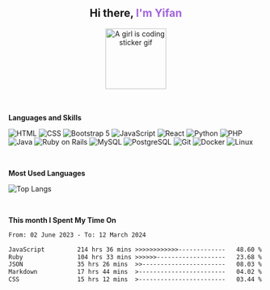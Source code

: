 <!---
yifanlicode/yifanlicode is a ✨ special ✨ repository because its `README.md` (this file) appears on your GitHub profile.
--->

<div align="center">
    <h2>Hi there, <span style="color:#A263DC">I'm Yifan</span> </h3>
</div>

<div align="center">
    <img src="https://s2.loli.net/2023/06/27/5x8U6mWybGYN21I.gif" width="120px" height="120px"  alt="A girl is coding sticker gif" >
</div>

<br />

<br />

**Languages and Skills**

![HTML](https://img.shields.io/badge/-HTML-orange?style=flat-square&logo=html5&logoColor=white)
![CSS](https://img.shields.io/badge/-CSS-blue?style=flat-square&logo=css3&logoColor=white)
![Bootstrap 5](https://img.shields.io/badge/-Bootstrap_5-7952B3?style=flat-square&logo=bootstrap&logoColor=white)
![JavaScript](https://img.shields.io/badge/-JavaScript-yellow?style=flat-square&logo=javascript&logoColor=white)
![React](https://img.shields.io/badge/-React-61DAFB?style=flat-square&logo=react&logoColor=white)
![Python](https://img.shields.io/badge/-Python-green?style=flat-square&logo=python&logoColor=white)
![PHP](https://img.shields.io/badge/-PHP-purple?style=flat-square&logo=php&logoColor=white)
![Java](https://img.shields.io/badge/-Java-007396?style=flat-square&logo=java&logoColor=white)
![Ruby on Rails](https://img.shields.io/badge/-Ruby_on_Rails-CC0000?style=flat-square&logo=ruby&logoColor=white)
![MySQL](https://img.shields.io/badge/-MySQL-4479A1?style=flat-square&logo=mysql&logoColor=white)
![PostgreSQL](https://img.shields.io/badge/-PostgreSQL-336791?style=flat-square&logo=postgresql&logoColor=white)
![Git](https://img.shields.io/badge/-Git-F05032?style=flat-square&logo=git&logoColor=white)
![Docker](https://img.shields.io/badge/-Docker-2496ED?style=flat-square&logo=docker&logoColor=white)
![Linux](https://img.shields.io/badge/-Linux-FCC624?style=flat-square&logo=linux&logoColor=black)

 <br />
 
**Most Used Languages**

![Top Langs](https://github-readme-stats.vercel.app/api/top-langs/?username=anuraghazra&layout=compact)

<br />



**This month I Spent My Time On**

<!--START_SECTION:waka-->

```txt
From: 02 June 2023 - To: 12 March 2024

JavaScript         214 hrs 36 mins >>>>>>>>>>>>-------------   48.60 %
Ruby               104 hrs 33 mins >>>>>>-------------------   23.68 %
JSON               35 hrs 26 mins  >>-----------------------   08.03 %
Markdown           17 hrs 44 mins  >------------------------   04.02 %
CSS                15 hrs 12 mins  >------------------------   03.44 %
```

<!--END_SECTION:waka-->

